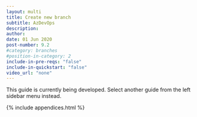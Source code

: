 ```yaml
---
layout: multi
title: Create new branch
subtitle: AzDevOps
description:
author:
date: 01 Jun 2020
post-number: 9.2
#category: branches
#position-in-category: 2
include-in-pre-reqs: "false"
include-in-quickstart: "false"
video_url: "none"
---
```


This guide is currently being developed. Select another guide from the left sidebar menu instead.

<!--
uncomment to add content

{% include prerequisites.html %}

## Topics in this guide

- [Example topic full name](#example-shortname)

{% include video.html %}

## Example {#example-shortname}

Complete the following steps to...

For example, in the following image, ...

![Alt image text placeholder](../assets/images/09-branches/create/azdev/img-placeholder.png)

-->

{% include appendices.html %}
